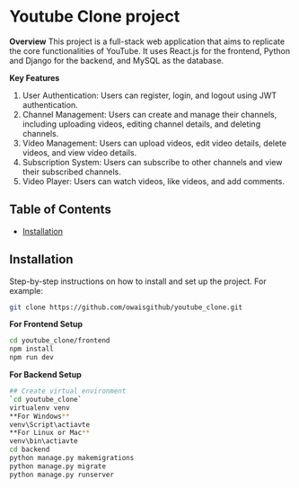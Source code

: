 # Youtube Clone project

**Overview**
This project is a full-stack web application that aims to replicate the core functionalities of YouTube. It uses React.js for the frontend, Python and Django for the backend, and MySQL as the database.

**Key Features**

1. User Authentication: Users can register, login, and logout using JWT authentication.
2. Channel Management: Users can create and manage their channels, including uploading videos, editing channel details, and deleting channels.
3. Video Management: Users can upload videos, edit video details, delete videos, and view video details.
4. Subscription System: Users can subscribe to other channels and view their subscribed channels.
5. Video Player: Users can watch videos, like videos, and add comments.
<!-- 6. Search: Users can search for videos and channels. -->


## Table of Contents

- [Installation](#installation)

## Installation

Step-by-step instructions on how to install and set up the project. For example:

```bash
git clone https://github.com/owaisgithub/youtube_clone.git
```
**For Frontend Setup**
```bash
cd youtube_clone/frontend
npm install
npm run dev
```
**For Backend Setup**
```bash
## Create virtual environment
`cd youtube_clone`
virtualenv venv
**For Windows**
venv\Script\actiavte
**For Linux or Mac**
venv\bin\actiavte
cd backend
python manage.py makemigrations
python manage.py migrate
python manage.py runserver
```
